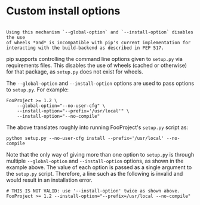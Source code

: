 # Custom install options

```{versionadded} 7.0
```

```{caution}
Using this mechanism `--global-option` and `--install-option` disables the use
of wheels *and* is incompatible with pip's current implementation for
interacting with the build-backend as described in PEP 517.
```

pip supports controlling the command line options given to `setup.py` via
requirements files. This disables the use of wheels (cached or otherwise) for
that package, as `setup.py` does not exist for wheels.

The `--global-option` and `--install-option` options are used to pass
options to `setup.py`. For example:

```text
FooProject >= 1.2 \
    --global-option="--no-user-cfg" \
    --install-option="--prefix='/usr/local'" \
    --install-option="--no-compile"
```

The above translates roughly into running FooProject's `setup.py`
script as:

```
python setup.py --no-user-cfg install --prefix='/usr/local' --no-compile
```

Note that the only way of giving more than one option to `setup.py`
is through multiple `--global-option` and `--install-option`
options, as shown in the example above. The value of each option is
passed as a single argument to the `setup.py` script. Therefore, a
line such as the following is invalid and would result in an
installation error.

```text
# THIS IS NOT VALID: use '--install-option' twice as shown above.
FooProject >= 1.2 --install-option="--prefix=/usr/local --no-compile"
```
